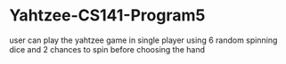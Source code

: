 # Yahtzee-CS141-Program5

user can play the yahtzee game in single player using 6 random spinning dice and 2 chances to spin before choosing the hand
